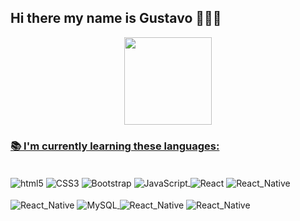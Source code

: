 ## Hi there my name is Gustavo 🧑🏻‍💻

<div align="center">
  <a href="https://github.com/GustavoRizerio">
  <img height="140em" src="https://github-readme-stats.vercel.app/api/top-langs/?username=GustavoRizerio&layout=compact&langs_count=16&theme=dracula"/>
</div>

### 📚 I'm currently learning these languages:

<div style="display: inline-block"><br/>
    <img align='center' alt='html5' src='https://img.shields.io/badge/HTML5-E34F26?style=for-the-badge&logo=html5&logoColor=white' />
    <img align='center' alt='CSS3' src='https://img.shields.io/badge/CSS3-1572B6?style=for-the-badge&logo=css3&logoColor=white' />
    <img align='center' alt='Bootstrap' src='https://img.shields.io/badge/Bootstrap-563D7C?style=for-the-badge&logo=bootstrap&logoColor=white' />
    <img align='center' alt='JavaScript' src='https://img.shields.io/badge/JavaScript-F7DF1E?style=for-the-badge&logo=javascript&logoColor=black' />
</div>

<div style="display: inline-block"><br/>
    <img align='center' alt='React' src='https://img.shields.io/badge/React-20232A?style=for-the-badge&logo=react&logoColor=61DAFB' />
    <img align='center' alt='React_Native' src='https://img.shields.io/badge/React_Native-20232A?style=for-the-badge&logo=react&logoColor=61DAFB' />
</div>

<div style="display: inline-block"><br/>
    <img align='center' alt='React_Native' src='https://img.shields.io/badge/Java-ED8B00?style=for-the-badge&logo=java&logoColor=white' />
    <img align='center' alt='MySQL' src='https://img.shields.io/badge/mysql-%2300f.svg?style=for-the-badge&logo=mysql&logoColor=white'/>
    
</div>

<div style="display: inline-block"><br/>
    <img align='center' alt='React_Native' src='https://img.shields.io/badge/Visual%20Studio%20Code-0078d7.svg?style=for-the-badge&logo=visual-studio-code&logoColor=white' />
    <img align='center' alt='React_Native' src='https://img.shields.io/badge/figma-%23F24E1E.svg?style=for-the-badge&logo=figma&logoColor=white)' />
</div>
